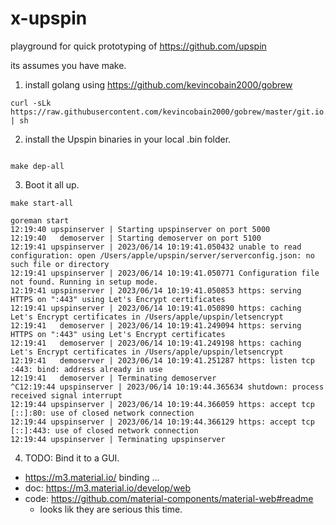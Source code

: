 # x-upspin

playground for quick prototyping of https://github.com/upspin 

its assumes you have make.

1. install golang using https://github.com/kevincobain2000/gobrew

```
curl -sLk https://raw.githubusercontent.com/kevincobain2000/gobrew/master/git.io.sh | sh
```

2. install the Upspin binaries in your local .bin folder.
```

make dep-all

```

3. Boot it all up.

```
make start-all

goreman start
12:19:40 upspinserver | Starting upspinserver on port 5000
12:19:40   demoserver | Starting demoserver on port 5100
12:19:41 upspinserver | 2023/06/14 10:19:41.050432 unable to read configuration: open /Users/apple/upspin/server/serverconfig.json: no such file or directory
12:19:41 upspinserver | 2023/06/14 10:19:41.050771 Configuration file not found. Running in setup mode.
12:19:41 upspinserver | 2023/06/14 10:19:41.050853 https: serving HTTPS on ":443" using Let's Encrypt certificates
12:19:41 upspinserver | 2023/06/14 10:19:41.050890 https: caching Let's Encrypt certificates in /Users/apple/upspin/letsencrypt
12:19:41   demoserver | 2023/06/14 10:19:41.249094 https: serving HTTPS on ":443" using Let's Encrypt certificates
12:19:41   demoserver | 2023/06/14 10:19:41.249198 https: caching Let's Encrypt certificates in /Users/apple/upspin/letsencrypt
12:19:41   demoserver | 2023/06/14 10:19:41.251287 https: listen tcp :443: bind: address already in use
12:19:41   demoserver | Terminating demoserver
^C12:19:44 upspinserver | 2023/06/14 10:19:44.365634 shutdown: process received signal interrupt
12:19:44 upspinserver | 2023/06/14 10:19:44.366059 https: accept tcp [::]:80: use of closed network connection
12:19:44 upspinserver | 2023/06/14 10:19:44.366129 https: accept tcp [::]:443: use of closed network connection
12:19:44 upspinserver | Terminating upspinserver

```

4. TODO: Bind it to a GUI.

- https://m3.material.io/ binding ...
- doc: https://m3.material.io/develop/web
- code: https://github.com/material-components/material-web#readme
  - looks lik they are serious this time.

